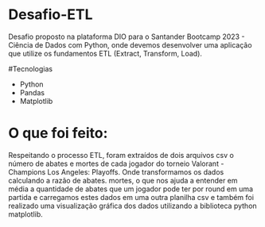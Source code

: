 # Desafio-ETL
Desafio proposto na plataforma DIO para o Santander Bootcamp 2023 - Ciência de Dados com Python, onde devemos desenvolver uma aplicação que utilize os fundamentos ETL (Extract, Transform, Load).

#Tecnologias
- Python
- Pandas
- Matplotlib

# O que foi feito:
Respeitando o processo ETL, foram extraídos de dois arquivos csv o número de abates e mortes de cada jogador do torneio Valorant - Champions Los Angeles: Playoffs. Onde transformamos os dados calculando a razão de abates. mortes, o que nos ajuda a entender em média a quantidade de abates que um jogador pode ter por round em uma partida e carregamos estes dados em uma outra planilha csv e também foi realizado uma visualização gráfica dos dados utilizando a biblioteca python matplotlib.




